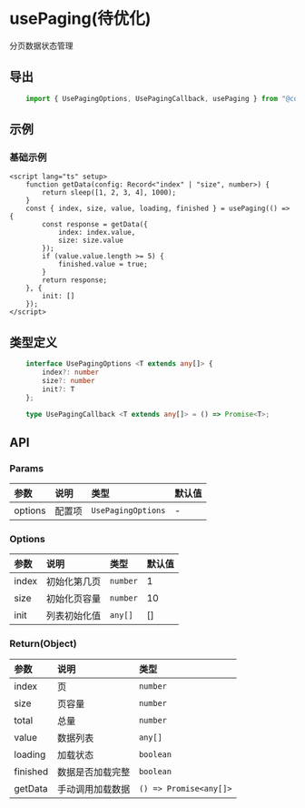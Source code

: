 # usePaging(待优化)

分页数据状态管理

## 导出

```ts
    import { UsePagingOptions, UsePagingCallback, usePaging } from "@codegorgeous/gorgeous-ui";
```

## 示例

### 基础示例

```vue
<script lang="ts" setup>
    function getData(config: Record<"index" | "size", number>) {
        return sleep([1, 2, 3, 4], 1000);
    }
    const { index, size, value, loading, finished } = usePaging(() => {
        const response = getData({
            index: index.value,
            size: size.value
        });
        if (value.value.length >= 5) {
            finished.value = true;
        }
        return response;
    }, {
        init: []
    });
</script>
```

## 类型定义

```ts
    interface UsePagingOptions <T extends any[]> {
        index?: number
        size?: number
        init?: T
    };

    type UsePagingCallback <T extends any[]> = () => Promise<T>;
```

## API

### Params
| 参数 | 说明 | 类型 | 默认值 |
| :- | :- | :- | :- |
| options | 配置项 | `UsePagingOptions` | - |

### Options
| 参数 | 说明 | 类型 | 默认值 |
| :- | :- | :- | :- |
| index | 初始化第几页 | `number` | 1 |
| size | 初始化页容量 | `number` | 10 |
| init | 列表初始化值 | `any[]` | [] |

### Return(Object)
| 参数 | 说明 | 类型 |
| :- | :- | :- |
| index | 页 | `number` |
| size | 页容量 | `number` |
| total | 总量 | `number` |
| value | 数据列表 | `any[]` |
| loading | 加载状态 | `boolean` |
| finished | 数据是否加载完整 | `boolean` |
| getData | 手动调用加载数据 | `() => Promise<any[]>` |